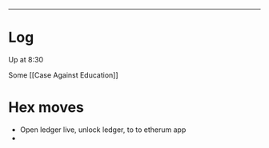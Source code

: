 

---

# Log

Up at 8:30

Some [[Case Against Education]]

# Hex moves
- Open ledger live, unlock ledger, to to etherum app
- 